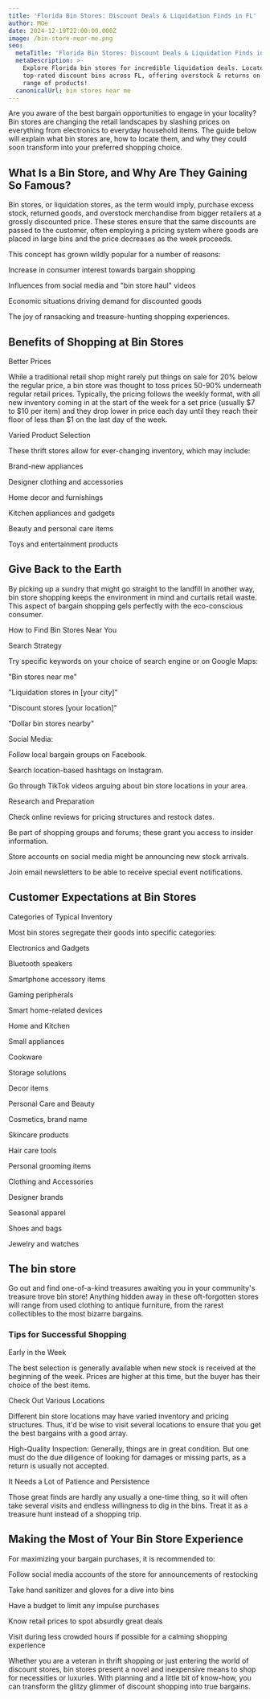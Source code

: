 ```yaml
---
title: 'Florida Bin Stores: Discount Deals & Liquidation Finds in FL'
author: MOe
date: 2024-12-19T22:00:00.000Z
image: /bin-store-near-me.png
seo:
  metaTitle: 'Florida Bin Stores: Discount Deals & Liquidation Finds in FL'
  metaDescription: >-
    Explore Florida bin stores for incredible liquidation deals. Locate
    top-rated discount bins across FL, offering overstock & returns on a wide
    range of products! 
  canonicalUrl: bin stores near me
---
```


Are you aware of the best bargain opportunities to engage in your locality? Bin stores are changing the retail landscapes by slashing prices on everything from electronics to everyday household items. The guide below will explain what bin stores are, how to locate them, and why they could soon transform into your preferred shopping choice.

## What Is a Bin Store, and Why Are They Gaining So Famous?

Bin stores, or liquidation stores, as the term would imply, purchase excess stock, returned goods, and overstock merchandise from bigger retailers at a grossly discounted price. These stores ensure that the same discounts are passed to the customer, often employing a pricing system where goods are placed in large bins and the price decreases as the week proceeds. 

This concept has grown wildly popular for a number of reasons:

Increase in consumer interest towards bargain shopping

Influences from social media and "bin store haul" videos

Economic situations driving demand for discounted goods

The joy of ransacking and treasure-hunting shopping experiences.

## Benefits of Shopping at Bin Stores

Better Prices

While a traditional retail shop might rarely put things on sale for 20% below the regular price, a bin store was thought to toss prices 50-90% underneath regular retail prices. Typically, the pricing follows the weekly format, with all new inventory coming in at the start of the week for a set price (usually $7 to $10 per item) and they drop lower in price each day until they reach their floor of less than $1 on the last day of the week. 

Varied Product Selection

These thrift stores allow for ever-changing inventory, which may include:

Brand-new appliances

Designer clothing and accessories

Home decor and furnishings

Kitchen appliances and gadgets

Beauty and personal care items

Toys and entertainment products

## Give Back to the Earth

By picking up a sundry that might go straight to the landfill in another way, bin store shopping keeps the environment in mind and curtails retail waste. This aspect of bargain shopping gels perfectly with the eco-conscious consumer. 

How to Find Bin Stores Near You

Search Strategy

Try specific keywords on your choice of search engine or on Google Maps:

"Bin stores near me"

"Liquidation stores in \[your city]"

"Discount stores \[your location]"

"Dollar bin stores nearby"

Social Media:

Follow local bargain groups on Facebook.

Search location-based hashtags on Instagram.

Go through TikTok videos arguing about bin store locations in your area.

Research and Preparation

Check online reviews for pricing structures and restock dates.

Be part of shopping groups and forums; these grant you access to insider information.

Store accounts on social media might be announcing new stock arrivals.

Join email newsletters to be able to receive special event notifications.

## Customer Expectations at Bin Stores

Categories of Typical Inventory

Most bin stores segregate their goods into specific categories:

Electronics and Gadgets

Bluetooth speakers

Smartphone accessory items

Gaming peripherals

Smart home-related devices

Home and Kitchen

Small appliances

Cookware

Storage solutions

Decor items

Personal Care and Beauty

Cosmetics, brand name

Skincare products

Hair care tools

Personal grooming items

Clothing and Accessories

Designer brands

Seasonal apparel

Shoes and bags

Jewelry and watches

## The bin store

Go out and find one-of-a-kind treasures awaiting you in your community's treasure trove bin store! Anything hidden away in these oft-forgotten stores will range from used clothing to antique furniture, from the rarest collectibles to the most bizarre bargains.

### Tips for Successful Shopping

Early in the Week

The best selection is generally available when new stock is received at the beginning of the week. Prices are higher at this time, but the buyer has their choice of the best items.

Check Out Various Locations

Different bin store locations may have varied inventory and pricing structures. Thus, it'd be wise to visit several locations to ensure that you get the best bargains with a good array.

High-Quality Inspection: Generally, things are in great condition. But one must do the due diligence of looking for damages or missing parts, as a return is usually not accepted.

It Needs a Lot of Patience and Persistence

Those great finds are hardly any usually a one-time thing, so it will often take several visits and endless willingness to dig in the bins. Treat it as a treasure hunt instead of a shopping trip.

## Making the Most of Your Bin Store Experience

For maximizing your bargain purchases, it is recommended to:

Follow social media accounts of the store for announcements of restocking

Take hand sanitizer and gloves for a dive into bins

Have a budget to limit any impulse purchases

Know retail prices to spot absurdly great deals

Visit during less crowded hours if possible for a calming shopping experience

Whether you are a veteran in thrift shopping or just entering the world of discount stores, bin stores present a novel and inexpensive means to shop for necessities or luxuries. With planning and a little bit of know-how, you can transform the glitzy glimmer of discount shopping into true bargains.
